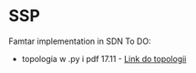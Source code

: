 # SSP
Famtar implementation in SDN 
To DO:
- topologia w .py i pdf 17.11  - [Link do topologii](https://drive.google.com/file/d/1A1mx-bOT8FbdT1UVJ90aDUqZbWwauzwm/view?usp=sharing)
